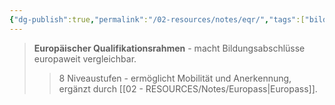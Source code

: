 ```yaml
---
{"dg-publish":true,"permalink":"/02-resources/notes/eqr/","tags":["bildung/europa"],"noteIcon":"","updated":"2025-09-05T10:12:29.297+02:00"}
---
```


>**Europäischer Qualifikationsrahmen** - macht Bildungsabschlüsse europaweit vergleichbar.
>>8 Niveaustufen - ermöglicht Mobilität und Anerkennung, ergänzt durch [[02 - RESOURCES/Notes/Europass\|Europass]].